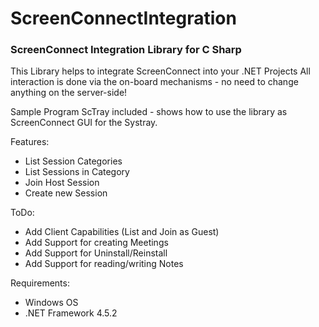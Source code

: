 # ScreenConnectIntegration
### ScreenConnect Integration Library for C Sharp

This Library helps to integrate ScreenConnect into your .NET Projects
All interaction is done via the on-board mechanisms - no need to change anything on the server-side!

Sample Program ScTray included - shows how to use the library as ScreenConnect GUI for the Systray.

Features:
* List Session Categories
* List Sessions in Category
* Join Host Session
* Create new Session

ToDo:
* Add Client Capabilities (List and Join as Guest)
* Add Support for creating Meetings
* Add Support for Uninstall/Reinstall
* Add Support for reading/writing Notes

Requirements:
* Windows OS
* .NET Framework 4.5.2
